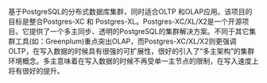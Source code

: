  基于PostgreSQL的分布式数据库集群，同时适合OLTP 和OLAP应用。该项目的目标是整合Postgres-XC 和 Postgres-XL。Postgres-XC/XL/X2是一个开源项目。它提供了一个多主同步、透明的PostgreSQL的集群解决方案。不同于其它集群工具(如：Greenplum)重点突出OLAP，而Postgres-XC/XL/X2则更强调OLTP，在写入数据的时候具有很强的可扩展性，很好的引入了“多主架构”的集群环境概念。多主意味着在写入数据的时候不再受单一主节点的限制，在写入速度上将有很好的提升。